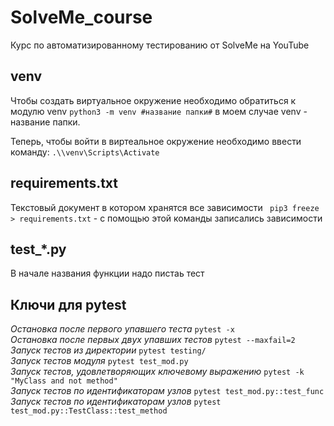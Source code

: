 # SolveMe_course
Курс по автоматизированному тестированию от SolveMe на YouTube

## venv
Чтобы создать виртуальное окружение необходимо обратиться к модулю venv
`python3 -m venv #название папки#` в моем случае venv - название папки.

Теперь, чтобы войти в виртеальное окружение необходимо ввести команду:
`.\\venv\Scripts\Activate`

## requirements.txt
Текстовый документ в котором хранятся все зависимости
` pip3 freeze > requirements.txt` - с помощью этой команды записались зависимости

## test_*.py
В начале названия функции надо пистаь тест 

## Ключи для pytest
*Oстановка после первого упавшего теста*
`pytest -x`                           
*Oстановка после первых двух упавших тестов*
`pytest --maxfail=2`                  
*Запуск тестов из директории*
`pytest testing/`                    
*Запуск тестов модуля*
`pytest test_mod.py`                
*Запуск тестов, удовлетворяющих ключевому выражению*
`pytest -k "MyClass and not method"`  
*Запуск тестов по идентификаторам узлов*
`pytest test_mod.py::test_func`       
*Запуск тестов по идентификаторам узлов*
`pytest test_mod.py::TestClass::test_method`
